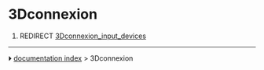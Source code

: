 # 3Dconnexion
1.  REDIRECT [3Dconnexion_input_devices](3Dconnexion_input_devices.md)



---
⏵ [documentation index](../README.md) > 3Dconnexion
